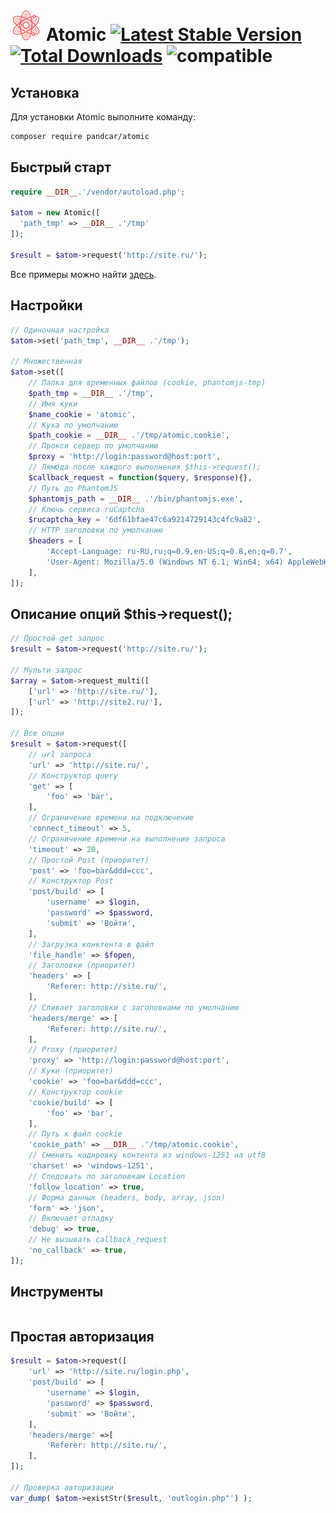 # ![logo](/examples/assets/logo2.png) Atomic [![Latest Stable Version](https://poser.pugx.org/PandCar/Atomic/v/stable.svg)](https://packagist.org/packages/pandcar/atomic) [![Total Downloads](https://poser.pugx.org/PandCar/Atomic/downloads)](https://packagist.org/packages/pandcar/atomic) ![compatible](https://img.shields.io/badge/php-%3E=5.4-green.svg)

## Установка

Для установки Atomic выполните команду:

```sh
composer require pandcar/atomic
```

## Быстрый старт

```php
require __DIR__.'/vendor/autoload.php';

$atom = new Atomic([
  'path_tmp' => __DIR__ .'/tmp'
]);

$result = $atom->request('http://site.ru/');
```

Все примеры можно найти [здесь](https://github.com/PandCar/Atomic/tree/master/examples).

## Настройки

```php
// Одиночная настройка
$atom->set('path_tmp', __DIR__ .'/tmp');

// Множественная
$atom->set([
	// Папка для временных файлов (cookie, phantomjs-tmp)
	$path_tmp = __DIR__ .'/tmp',
	// Имя куки
	$name_cookie = 'atomic',
	// Кука по умолчанию
	$path_cookie = __DIR__ .'/tmp/atomic.cookie',
	// Прокси сервер по умолчанию
	$proxy = 'http://login:password@host:port',
	// Лямбда после каждого выполнения $this->request();
	$callback_request = function($query, $response){},
	// Путь до PhantomJS
	$phantomjs_path = __DIR__ .'/bin/phantomjs.exe',
	// Ключь сервиса ruCaptcha
	$rucaptcha_key = '6df61bfae47c6a9214729143c4fc9a82',
	// HTTP заголовки по умолчанию
	$headers = [
		'Accept-Language: ru-RU,ru;q=0.9,en-US;q=0.8,en;q=0.7',
		'User-Agent: Mozilla/5.0 (Windows NT 6.1; Win64; x64) AppleWebKit/537.36 (KHTML, like Gecko) Chrome/63.0.3239.84 Safari/537.36',
	],
]);
```

## Описание опций $this->request();

```php
// Простой get запрос
$result = $atom->request('http://site.ru/');

// Мульти запрос
$array = $atom->request_multi([
	['url' => 'http://site.ru/'],
	['url' => 'http://site2.ru/'],
]);

// Все опции
$result = $atom->request([
	// url запроса
	'url' => 'http://site.ru/',
	// Конструктор query
	'get' => [
		'foo' => 'bar',
	],
	// Ограничение времени на подключение
	'connect_timeout' => 5,
	// Ограничение времени на выполнение запроса
	'timeout' => 20,
	// Простой Post (приоритет)
	'post' => 'foo=bar&ddd=ccc',
	// Конструктор Post
	'post/build' => [
		'username' => $login,
		'password' => $password,
		'submit' => 'Войти',
	],
	// Загрузка конктента в файл
	'file_handle' => $fopen,
	// Заголовки (приоритет)
	'headers' => [
		'Referer: http://site.ru/',
	],
	// Сливает заголовки с заголовками по умолчанию
	'headers/merge' => [
		'Referer: http://site.ru/',
	],
	// Proxy (приоритет)
	'proxy' => 'http://login:password@host:port',
	// Куки (приоритет)
	'cookie' => 'foo=bar&ddd=ccc',
	// Конструктор cookie
	'cookie/build' => [
		'foo' => 'bar',
	],
	// Путь к файл cookie
	'cookie_path' => __DIR__ .'/tmp/atomic.cookie',
	// Сменить кодировку контента из windows-1251 на utf8
	'charset' => 'windows-1251',
	// Следовать по заголовкам Location
	'follow_location' => true,
	// Форма данных (headers, body, array, json)
	'form' => 'json',
	// Включает отладку
	'debug' => true,
	// Не вызывать callback_request
	'no_callback' => true,
]);
```

## Инструменты

```php

```

## Простая авторизация

```php
$result = $atom->request([
	'url' => 'http://site.ru/login.php',
	'post/build' => [
		'username' => $login,
		'password' => $password,
		'submit' => 'Войти',
	],
	'headers/merge' =>[
		'Referer: http://site.ru/',
	],
]);

// Проверка авторизации
var_dump( $atom->existStr($result, 'outlogin.php"') );
```
